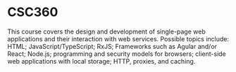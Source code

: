 # CSC360
This course covers the design and development of single-page web applications and their interaction with web services. Possible topics include: HTML; JavaScript/TypeScript; RxJS; Frameworks such as Agular and/or React; Node.js; programming and security models for browsers; client-side web applications with local storage; HTTP, proxies, and caching. 
